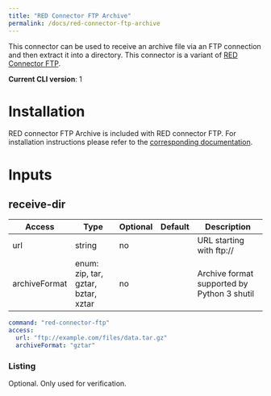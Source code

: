 ```yaml
---
title: "RED Connector FTP Archive"
permalink: /docs/red-connector-ftp-archive
---
```


This connector can be used to receive an archive file via an FTP connection and then extract it into a directory. This connector is a variant of [RED Connector FTP](/docs/red-connector-ftp).

**Current CLI version**: 1

# Installation

RED connector FTP Archive is included with RED connector FTP. For installation instructions please refer to the [corresponding documentation](/docs/red-connector-ftp#installation).

# Inputs

## receive-dir

| Access | Type | Optional | Default | Description |
| --- | --- | --- | --- | --- |
| url | string | no | | URL starting with ftp:// |
| archiveFormat | enum: zip, tar, gztar, bztar, xztar | no | | Archive format supported by Python 3 shutil |

```yaml
command: "red-connector-ftp"
access:
  url: "ftp://example.com/files/data.tar.gz"
  archiveFormat: "gztar"
```

### Listing

Optional. Only used for verification.
